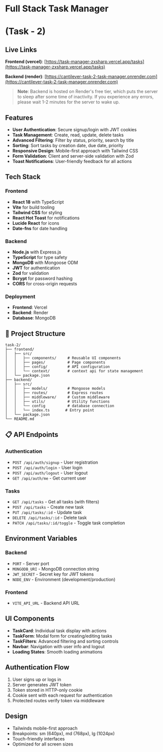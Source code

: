 # Full Stack Task Manager
# (Task - 2)

## Live Links

**Frontend (vercel)**: [https://task-manager-zxsharp.vercel.app/tasks](https://task-manager-zxsharp.vercel.app/tasks)

**Backend (render)**: [https://cantilever-task-2-task-manager.onrender.com](https://cantilever-task-2-task-manager.onrender.com)

> **Note**: Backend is hosted on Render's free tier, which puts the server to sleep after some time of inactivity. If you experience any errors, please wait 1-2 minutes for the server to wake up.

## Features

- **User Authentication**: Secure signup/login with JWT cookies
- **Task Management**: Create, read, update, delete tasks
- **Advanced Filtering**: Filter by status, priority, search by title
- **Sorting**: Sort tasks by creation date, due date, priority
- **Responsive Design**: Mobile-first approach with Tailwind CSS
- **Form Validation**: Client and server-side validation with Zod
- **Toast Notifications**: User-friendly feedback for all actions

## Tech Stack

### Frontend
- **React 18** with TypeScript
- **Vite** for build tooling
- **Tailwind CSS** for styling
- **React Hot Toast** for notifications
- **Lucide React** for icons
- **Date-fns** for date handling

### Backend
- **Node.js** with Express.js
- **TypeScript** for type safety
- **MongoDB** with Mongoose ODM
- **JWT** for authentication
- **Zod** for validation
- **Bcrypt** for password hashing
- **CORS** for cross-origin requests

### Deployment
- **Frontend**: Vercel
- **Backend**: Render
- **Database**: MongoDB

## 📁 Project Structure

```
task-2/
├── frontend/
│   ├── src/
│   │   ├── components/     # Reusable UI components
│   │   ├── pages/          # Page components
│   │   ├── config/         # API configuration
│   │   └── context/        # context api for state management
│   └── package.json
├── backend/
│   ├── src/
│   │   ├── models/         # Mongoose models
│   │   ├── routes/         # Express routes
│   │   ├── middleware/     # Custom middleware
│   │   ├── utils/          # Utility functions
│   │   └── config          # database connection
│   │   └── index.ts       # Entry point
│   └── package.json
└── README.md
```

## 📋 API Endpoints

### Authentication
- `POST /api/auth/signup` - User registration
- `POST /api/auth/login` - User login
- `POST /api/auth/logout` - User logout
- `GET /api/auth/me` - Get current user

### Tasks
- `GET /api/tasks` - Get all tasks (with filters)
- `POST /api/tasks` - Create new task
- `PUT /api/tasks/:id` - Update task
- `DELETE /api/tasks/:id` - Delete task
- `PATCH /api/tasks/:id/toggle` - Toggle task completion

## Environment Variables

### Backend
- `PORT` - Server port
- `MONGODB_URI` - MongoDB connection string
- `JWT_SECRET` - Secret key for JWT tokens
- `NODE_ENV` - Environment (development/production)

### Frontend
- `VITE_API_URL` - Backend API URL

## UI Components

- **TaskCard**: Individual task display with actions
- **TaskForm**: Modal form for creating/editing tasks
- **TaskFilters**: Advanced filtering and sorting controls
- **Navbar**: Navigation with user info and logout
- **Loading States**: Smooth loading animations

## Authentication Flow

1. User signs up or logs in
2. Server generates JWT token
3. Token stored in HTTP-only cookie
4. Cookie sent with each request for authentication
5. Protected routes verify token via middleware

## Design

- Tailwinds mobile-first approach
- Breakpoints: sm (640px), md (768px), lg (1024px)
- Touch-friendly interfaces
- Optimized for all screen sizes